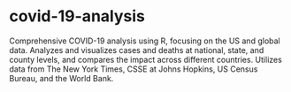 # covid-19-analysis
Comprehensive COVID-19 analysis using R, focusing on the US and global data. Analyzes and visualizes cases and deaths at national, state, and county levels, and compares the impact across different countries. Utilizes data from The New York Times, CSSE at Johns Hopkins, US Census Bureau, and the World Bank.
